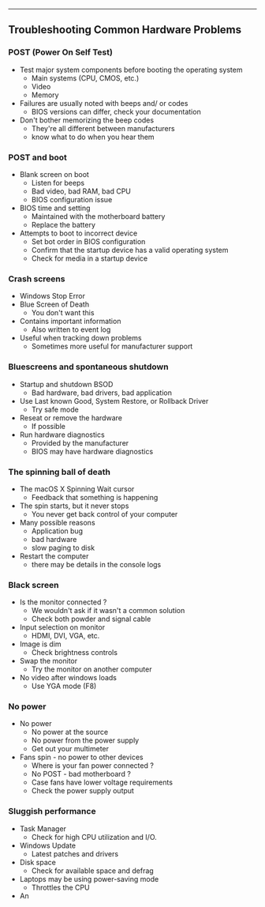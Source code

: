 
---

## Troubleshooting Common Hardware Problems

### POST (Power On Self Test)
- Test major system components before booting the operating system
	- Main systems (CPU, CMOS, etc.)
	- Video
	- Memory
- Failures are usually noted with beeps and/ or codes
	- BIOS versions can differ, check your documentation
- Don't bother memorizing the beep codes
	- They're all different between manufacturers
	- know what to do when you hear them

### POST and boot
- Blank screen on boot
	- Listen for beeps
	- Bad video, bad RAM, bad CPU
	- BIOS configuration issue
- BIOS time and setting
	- Maintained with the motherboard battery
	- Replace the battery
- Attempts to boot to incorrect device
	- Set bot order in BIOS configuration
	- Confirm that the startup device has a valid operating system
	- Check for media in a startup device

### Crash screens
- Windows Stop Error
- Blue Screen of Death
	- You don't want this
- Contains important information
	- Also written to event log
- Useful when tracking down problems
	- Sometimes more useful for manufacturer support

### Bluescreens and spontaneous shutdown
- Startup and shutdown BSOD
	- Bad hardware, bad drivers, bad application
- Use Last known Good, System Restore, or Rollback Driver
	- Try safe mode
- Reseat or remove the hardware
	- If possible
- Run hardware diagnostics
	- Provided by the manufacturer
	- BIOS may have hardware diagnostics

### The spinning ball of death
- The macOS X Spinning Wait cursor
	- Feedback that something is happening
- The spin starts, but it never stops
	- You never get back control of your computer
- Many possible reasons
	- Application bug
	- bad hardware
	- slow paging to disk
- Restart the computer
	- there may be details in the console logs

### Black screen
- Is the monitor connected ?
	- We wouldn't ask if it wasn't a common solution
	- Check both powder and signal cable
- Input selection on monitor
	- HDMI, DVI, VGA, etc.
- Image is dim
	- Check brightness controls
- Swap the monitor
	- Try the monitor on another computer
- No video after windows loads
	- Use YGA mode (F8)

### No power
- No power
	- No power at the source
	- No power from the power supply
	- Get out your multimeter
- Fans spin - no power to other devices
	- Where is your fan power connected ?
	- No POST - bad motherboard ?
	- Case fans have lower voltage requirements
	- Check the power supply output

### Sluggish performance
- Task Manager
	- Check for high CPU utilization and I/O.
- Windows Update
	- Latest patches and drivers
- Disk space
	- Check for available space and defrag
- Laptops may be using power-saving mode
	- Throttles the CPU
- An